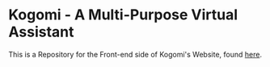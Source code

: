 # Kogomi - A Multi-Purpose Virtual Assistant
This is a Repository for the Front-end side of Kogomi's Website, found [here](https://kogomi.gg).
